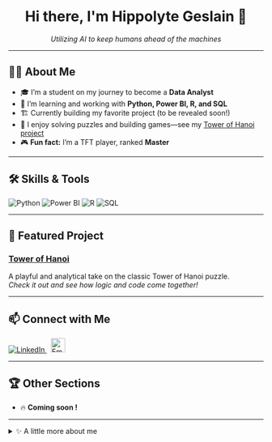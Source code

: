 <!-- Hippolyte Geslain | GitHub Profile README -->

<h1 align="center">Hi there, I'm Hippolyte Geslain 👋</h1>
<p align="center"><em>Utilizing AI to keep humans ahead of the machines</em></p>

---

## 👨‍💻 About Me

- 🎓 I’m a student on my journey to become a **Data Analyst**
- 🐍 I’m learning and working with **Python, Power BI, R, and SQL**
- 🏗️ Currently building my favorite project (to be revealed soon!)
- 🎲 I enjoy solving puzzles and building games—see my [Tower of Hanoi project](https://github.com/kylliann-larcher/hanoi-tower)
- 🎮 **Fun fact:** I’m a TFT player, ranked **Master**

---

## 🛠️ Skills & Tools

![Python](https://img.shields.io/badge/Python-3776AB?style=for-the-badge&logo=python&logoColor=white)
![Power BI](https://img.shields.io/badge/Power_BI-F2C811?style=for-the-badge&logo=powerbi&logoColor=black)
![R](https://img.shields.io/badge/R-276DC3?style=for-the-badge&logo=r&logoColor=white)
![SQL](https://img.shields.io/badge/SQL-4479A1?style=for-the-badge&logo=postgresql&logoColor=white)
<!-- Add more as you learn! -->

---

## 🚩 Featured Project

### [Tower of Hanoi](https://github.com/kylliann-larcher/hanoi-tower)
A playful and analytical take on the classic Tower of Hanoi puzzle.  
*Check it out and see how logic and code come together!*

---

## 📫 Connect with Me

<p>
  <a href="https://www.linkedin.com/in/hippolyte-geslain/" target="_blank">
    <img src="https://img.shields.io/badge/LinkedIn-0077B5?style=for-the-badge&logo=linkedin&logoColor=white" alt="LinkedIn" />
  </a>
  &nbsp;
  <img src="https://raw.githubusercontent.com/aleen42/PersonalWiki/master/images/email.svg" height="28" alt="Email" title="hippogeslain [at] gmail.com" />
  <!--
    To keep your email hidden, you can create a simple PNG with your email text and host it somewhere, then replace the image src above.
    For now, this icon acts as a placeholder.
  -->
</p>

---

## 🏆 Other Sections

- 🔥 **Coming soon !**

---

<details>
  <summary>✨ A little more about me</summary>
  <ul>
    <li>Always open to collaborations and learning new things</li>
    <li>Love to discuss data, AI, and gaming strategies</li>
    <li>Say hi if you see me on the TFT ladder!</li>
  </ul>
</details>
